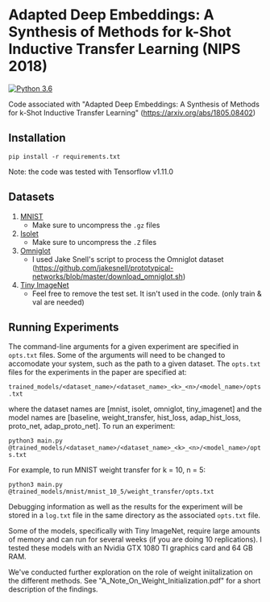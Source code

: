 # Adapted Deep Embeddings: A Synthesis of Methods for k-Shot Inductive Transfer Learning (NIPS 2018)

[![Python 3.6](https://img.shields.io/badge/python-3.6-blue.svg)](https://www.python.org/downloads/release/python-360/)

Code associated with "Adapted Deep Embeddings: A Synthesis of Methods for k-Shot Inductive Transfer Learning" (https://arxiv.org/abs/1805.08402)

## Installation

`pip install -r requirements.txt`

Note: the code was tested with Tensorflow v1.11.0

## Datasets

1. [MNIST](http://yann.lecun.com/exdb/mnist/)
    * Make sure to uncompress the `.gz` files
2. [Isolet](https://archive.ics.uci.edu/ml/datasets/isolet)
    * Make sure to uncompress the `.Z` files 
3. [Omniglot](https://github.com/brendenlake/omniglot)
    * I used Jake Snell's script to process the Omniglot dataset (https://github.com/jakesnell/prototypical-networks/blob/master/download_omniglot.sh)
4. [Tiny ImageNet](https://tiny-imagenet.herokuapp.com/)
    * Feel free to remove the test set. It isn't used in the code. (only train & val are needed)

## Running Experiments

The command-line arguments for a given experiment are specified in `opts.txt` files. Some of the arguments will need to be changed to accomodate your system, such as the path to a given dataset. The `opts.txt` files for the experiments in the paper are specified at:

`trained_models/<dataset_name>/<dataset_name>_<k>_<n>/<model_name>/opts.txt`

where the dataset names are [mnist, isolet, omniglot, tiny_imagenet] and the model names are [baseline, weight_transfer, hist_loss, adap_hist_loss, proto_net, adap_proto_net]. To run an experiment:

`python3 main.py @trained_models/<dataset_name>/<dataset_name>_<k>_<n>/<model_name>/opts.txt`

For example, to run MNIST weight transfer for k = 10, n = 5:

`python3 main.py @trained_models/mnist/mnist_10_5/weight_transfer/opts.txt`

Debugging information as well as the results for the experiment will be stored in a `log.txt` file in the same directory as the associated `opts.txt` file.

Some of the models, specifically with Tiny ImageNet, require large amounts of memory and can run for several weeks (if you are doing 10 replications). I tested these models with an Nvidia GTX 1080 TI graphics card and 64 GB RAM. 

We've conducted further exploration on the role of weight iniitalization on the different methods. See "A_Note_On_Weight_Initialization.pdf" for a short description of the findings.
